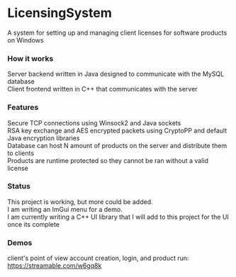 # LicensingSystem
A system for setting up and managing client licenses for software products on Windows

### How it works
Server backend written in Java designed to communicate with the MySQL database                                                                                                             
Client frontend written in C++ that communicates with the server

### Features
Secure TCP connections using Winsock2 and Java sockets                                                                                                                            
RSA key exchange and AES encrypted packets using CryptoPP and default Java encryption libraries                                                                                                
Database can host N amount of products on the server and distribute them to clients                                                                                                
Products are runtime protected so they cannot be ran without a valid license

### Status
This project is working, but more could be added.                                                                                                                               
I am writing an ImGui menu for a demo.    
I am currently writing a C++ UI library that I will add to this project for the UI once its complete

### Demos
client's point of view account creation, login, and product run: https://streamable.com/w6gq8k
